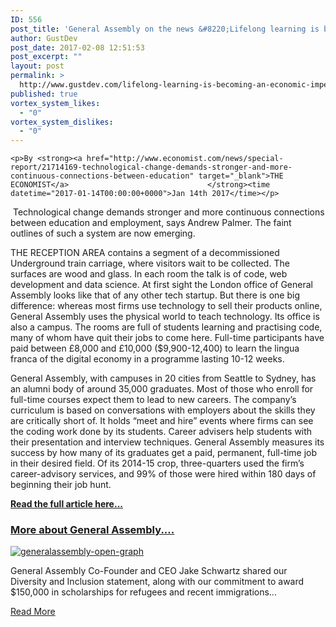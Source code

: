 ```yaml
---
ID: 556
post_title: 'General Assembly on the news &#8220;Lifelong learning is becoming an economic imperative&#8221;'
author: GustDev
post_date: 2017-02-08 12:51:53
post_excerpt: ""
layout: post
permalink: >
  http://www.gustdev.com/lifelong-learning-is-becoming-an-economic-imperative/
published: true
vortex_system_likes:
  - "0"
vortex_system_dislikes:
  - "0"
---
```


	<p>By <strong><a href="http://www.economist.com/news/special-report/21714169-technological-change-demands-stronger-and-more-continuous-connections-between-education" target="_blank">THE ECONOMIST</a>                               </strong><time datetime="2017-01-14T00:00:00+0000">Jan 14th 2017</time></p>
 Technological change demands stronger and more continuous connections between education and employment, says Andrew Palmer. The faint outlines of such a system are now emerging.
<p>THE RECEPTION AREA contains a segment of a decommissioned Underground train carriage, where visitors wait to be collected. The surfaces are wood and glass. In each room the talk is of code, web development and data science. At first sight the London office of General Assembly looks like that of any other tech startup. But there is one big difference: whereas most firms use technology to sell their products online, General Assembly uses the physical world to teach technology. Its office is also a campus. The rooms are full of students learning and practising code, many of whom have quit their jobs to come here. Full-time participants have paid between £8,000 and £10,000 ($9,900-12,400) to learn the lingua franca of the digital economy in a programme lasting 10-12 weeks.</p>
<p>General Assembly, with campuses in 20 cities from Seattle to Sydney, has an alumni body of around 35,000 graduates. Most of those who enroll for full-time courses expect them to lead to new careers. The company’s curriculum is based on conversations with employers about the skills they are critically short of. It holds “meet and hire” events where firms can see the coding work done by its students. Career advisers help students with their presentation and interview techniques. General Assembly measures its success by how many of its graduates get a paid, permanent, full-time job in their desired field. Of its 2014-15 crop, three-quarters used the firm’s career-advisory services, and 99% of those were hired within 180 days of beginning their job hunt.</p>
<p><strong><a href="http://www.economist.com/news/special-report/21714169-technological-change-demands-stronger-and-more-continuous-connections-between-education" target="_blank">Read the full article here...</a></strong></p>
		<h3><a href="https://theindex.generalassemb.ly/general-assembly-global-community-19d7975d911e#.t10x0vb24" target="_blank">More about General Assembly....</a></h3>
				<a href="https://theindex.generalassemb.ly/general-assembly-global-community-19d7975d911e#.t10x0vb24" target="_blank" itemprop="url">
				<img src="http://www.gustdev.com/wp-content/uploads/2017/01/generalassembly-open-graph-300x158.png" alt="generalassembly-open-graph" itemprop="image"  />
				</a>
			<p>General Assembly Co-Founder and CEO Jake Schwartz shared our Diversity and Inclusion statement, along with our commitment to award $150,000 in scholarships for refugees and recent immigrations...</p>
			<a href="https://theindex.generalassemb.ly/general-assembly-global-community-19d7975d911e#.t10x0vb24" target="_blank" role="button">
						Read More
					</a>
